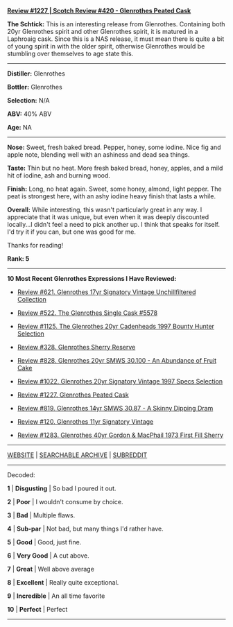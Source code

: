 
[**Review #1227 | Scotch Review #420 - Glenrothes Peated Cask**]( https://t8ke.review/review-1227-glenrothes-peated-cask)

**The Schtick:** This is an interesting release from Glenrothes. Containing both 20yr Glenrothes spirit and other Glenrothes  spirit, it is matured in a Laphroaig cask. Since this is a NAS release, it must mean there is quite a bit of young spirit in with the older spirit, otherwise Glenrothes would be stumbling over themselves to age state this. 

-----

**Distiller:** Glenrothes

**Bottler:** Glenrothes

**Selection:** N/A

**ABV:**  40% ABV

**Age:** NA 

-----

**Nose:**  Sweet, fresh baked bread. Pepper, honey, some iodine. Nice fig and apple note, blending well with an ashiness and dead sea things.

**Taste:** Thin but no heat. More fresh baked bread, honey, apples, and a mild hit of iodine, ash and burning wood. 

**Finish:** Long, no heat again. Sweet, some honey, almond, light pepper. The peat is strongest here, with an ashy iodine heavy finish that lasts a while. 

**Overall:** While interesting, this wasn't particularly great in any way. I appreciate that it was unique, but even when it was deeply discounted locally...I didn't feel a need to pick another up. I think that speaks for itself. I'd try it if you can, but one was good for me. 

Thanks for reading!

**Rank: 5**

----- 

**10 Most Recent Glenrothes Expressions I Have Reviewed:** 

- [Review #621. Glenrothes 17yr Signatory Vintage Unchillfiltered Collection]( https://t8ke.review/review-621-glenrothes-17yr-signatory-ucf/) 

- [Review #522. The Glenrothes Single Cask #5578]( https://t8ke.review/review-522-glenrothes-single-cask-5578/) 

- [Review #1125. The Glenrothes 20yr Cadenheads 1997 Bounty Hunter Selection]( https://t8ke.review/review-1125-the-glenrothes-20yr-cadenheads-1997-bounty-hunter-selection/) 

- [Review #328. Glenrothes Sherry Reserve]( https://t8ke.review/review-328-glenrothes-sherry-cask-reserve/) 

- [Review #828. Glenrothes 20yr SMWS 30.100 - An Abundance of Fruit Cake]( https://t8ke.review/review-828-scotch-malt-whisky-society-30-100-the-glenrothes-20yr-an-abundance-of-fruit-cake/) 

- [Review #1022. Glenrothes 20yr Signatory Vintage 1997 Specs Selection]( https://t8ke.review/review-1022-the-glenrothes-20yr-signatory-vintage-1997-specs-selection/) 

- [Review #1227. Glenrothes Peated Cask]( https://t8ke.review/review-1227-glenrothes-peated-cask) 

- [Review #819. Glenrothes 14yr SMWS 30.87 - A Skinny Dipping Dram]( https://t8ke.review/review-819-scotch-malt-whisky-society-30-87-glenrothes-14yr-a-skinny-dipping-dram/) 

- [Review #120. Glenrothes 11yr Signatory Vintage]( https://t8ke.review/review-120-signatory-vintage-glenrothes-11yr/) 

- [Review #1283. Glenrothes 40yr Gordon & MacPhail 1973 First Fill Sherry ]( https://t8ke.review/review-1283-glenrothes-40yr-gordon-macphail-1973-first-fill-sherry) 

-----

[WEBSITE](https://t8ke.review) | [SEARCHABLE ARCHIVE](https://t8ke.review/review-archive/) | [SUBREDDIT](https://reddit.com/r/t8kereviews)

-----

Decoded:

**1** | **Disgusting** | So bad I poured it out.

**2** | **Poor** | I wouldn't consume by choice.

**3** | **Bad** | Multiple flaws.

**4** | **Sub-par** | Not bad, but many things I'd rather have.

**5** | **Good** | Good, just fine.

**6** | **Very Good** | A cut above.

**7** | **Great** | Well above average

**8** | **Excellent** | Really quite exceptional.

**9** | **Incredible** | An all time favorite

**10** | **Perfect** | Perfect

----

